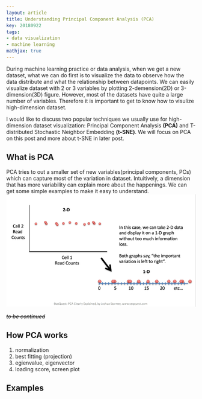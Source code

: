 ```yaml
---
layout: article
title: Understanding Principal Component Analysis (PCA) 
key: 20180922
tags:
- data visualization
- machine learning
mathjax: true
---
```

During machine learning practice or data analysis, when we get a new dataset, what we can do first is to visualize the data to observe how the data distribute and what the relationship between datapoints. We can easily visualize dataset with 2 or 3 variables by plotting 2-demension(2D) or 3-dimension(3D) figure. However, most of the datasets have quite a large number of variables. Therefore it is important to get to know how to visulize high-dimension dataset. 

<!--more-->

I would like to discuss two popular techniques we usually use for high-dimension dataset visualization: Principal Component Analysis **(PCA)** and T-distributed Stochastic Neighbor Embedding **(t-SNE)**. We will focus on PCA on this post and more about t-SNE in later post.

## What is PCA

PCA tries to out a smaller set of new variables(principal components, PCs) which can capture most of the variation in dataset. Intuitively, a dimension that has more variability can explain more about the happenings. We can get some simple examples to make it easy to understand. 
![pca_1](https://raw.githubusercontent.com/xiaoyanzhuo/xiaoyanzhuo.github.io/master/_posts/figures/pca_1.png)



~~*to be continued*~~

## How PCA works
1. normalization
2. best fitting (projection)
3. egienvalue, eigenvector
4. loading score, screen plot

## Examples









